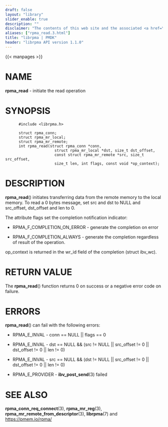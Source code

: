 ```yaml
---
draft: false
layout: "library"
slider_enable: true
description: ""
disclaimer: "The contents of this web site and the associated <a href=\"https://github.com/pmem\">GitHub repositories</a> are BSD-licensed open source."
aliases: ["rpma_read.3.html"]
title: "librpma | PMDK"
header: "librpma API version 1.1.0"
---
```

{{< manpages >}}

[comment]: <> (SPDX-License-Identifier: BSD-3-Clause)
[comment]: <> (Copyright 2020-2022, Intel Corporation)

NAME
====

**rpma\_read** - initiate the read operation

SYNOPSIS
========

          #include <librpma.h>

          struct rpma_conn;
          struct rpma_mr_local;
          struct rpma_mr_remote;
          int rpma_read(struct rpma_conn *conn,
                          struct rpma_mr_local *dst, size_t dst_offset,
                          const struct rpma_mr_remote *src, size_t src_offset,
                          size_t len, int flags, const void *op_context);

DESCRIPTION
===========

**rpma\_read**() initiates transferring data from the remote memory to
the local memory. To read a 0 bytes message, set src and dst to NULL and
src\_offset, dst\_offset and len to 0.

The attribute flags set the completion notification indicator:

-   RPMA\_F\_COMPLETION\_ON\_ERROR - generate the completion on error

-   RPMA\_F\_COMPLETION\_ALWAYS - generate the completion regardless of
    result of the operation.

op\_context is returned in the wr\_id field of the completion (struct
ibv\_wc).

RETURN VALUE
============

The **rpma\_read**() function returns 0 on success or a negative error
code on failure.

ERRORS
======

**rpma\_read**() can fail with the following errors:

-   RPMA\_E\_INVAL - conn == NULL \|\| flags == 0

-   RPMA\_E\_INVAL - dst == NULL && (src != NULL \|\| src\_offset != 0
    \|\| dst\_offset != 0 \|\| len != 0)

-   RPMA\_E\_INVAL - src == NULL && (dst != NULL \|\| src\_offset != 0
    \|\| dst\_offset != 0 \|\| len != 0)

-   RPMA\_E\_PROVIDER - **ibv\_post\_send**(3) failed

SEE ALSO
========

**rpma\_conn\_req\_connect**(3), **rpma\_mr\_reg**(3),
**rpma\_mr\_remote\_from\_descriptor**(3), **librpma**(7) and
https://pmem.io/rpma/
